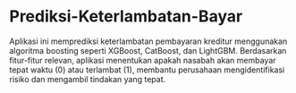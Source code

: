 # Prediksi-Keterlambatan-Bayar
Aplikasi ini memprediksi keterlambatan pembayaran kreditur menggunakan algoritma boosting seperti XGBoost, CatBoost, dan LightGBM. Berdasarkan fitur-fitur relevan, aplikasi menentukan apakah nasabah akan membayar tepat waktu (0) atau terlambat (1), membantu perusahaan mengidentifikasi risiko dan mengambil tindakan yang tepat.
